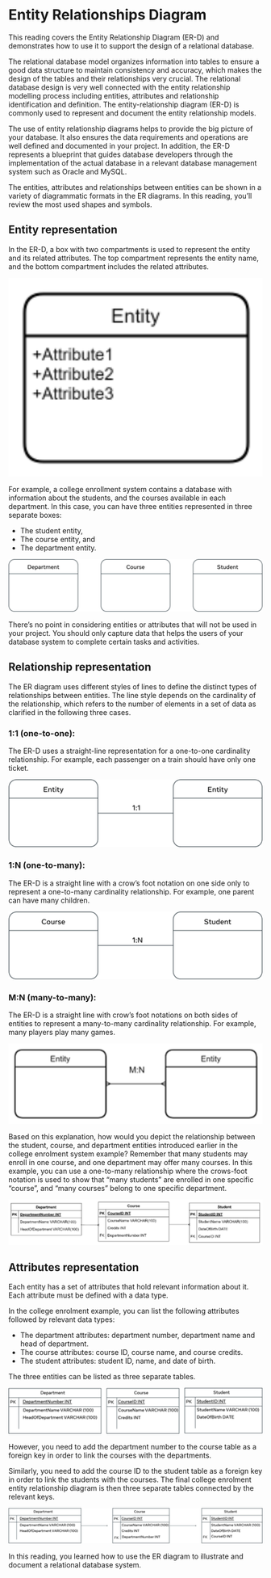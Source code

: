 # Entity Relationships Diagram

This reading covers the Entity Relationship Diagram (ER-D) and demonstrates how to use it to support the design of a relational database.

The relational database model organizes information into tables to ensure a good data structure to maintain consistency and accuracy, which makes the design of the tables and their relationships very crucial. The relational database design is very well connected with the entity relationship modelling process including entities, attributes and relationship identification and definition. The entity-relationship diagram (ER-D) is commonly used to represent and document the entity relationship models.

The use of entity relationship diagrams helps to provide the big picture of your database. It also ensures the data requirements and operations are well defined and documented in your project. In addition, the ER-D represents a blueprint that guides database developers through the implementation of the actual database in a relevant database management system such as Oracle and MySQL.

The entities, attributes and relationships between entities can be shown in a variety of diagrammatic formats in the ER diagrams. In this reading, you’ll review the most used shapes and symbols.


## Entity representation

In the ER-D, a box with two compartments is used to represent the entity and its related attributes. The top compartment represents the entity name, and the bottom compartment includes the related attributes.

<img src="img-001.png" width="100%" height="50%"/>

For example, a college enrollment system contains a database with information about the students, and the courses available in each department. In this case, you can have three entities represented in three separate boxes:

   + The student entity,
   + The course entity, and
   + The department entity.

<img src="img-002.png" width="100%" height="50%"/>

There’s no point in considering entities or attributes that will not be used in your project. You should only capture data that helps the users of your database system to complete certain tasks and activities.


## Relationship representation

The ER diagram uses different styles of lines to define the distinct types of relationships between entities. The line style depends on the cardinality of the relationship, which refers to the number of elements in a set of data as clarified in the following three cases.


### 1:1 (one-to-one):

The ER-D uses a straight-line representation for a one-to-one cardinality relationship. For example, each passenger on a train should have only one ticket. 

<img src="img-003.png" width="100%" height="50%"/>


### 1:N (one-to-many):

The ER-D is a straight line with a crow’s foot notation on one side only to represent a one-to-many cardinality relationship. For example, one parent can have many children. 

<img src="img-004.png" width="100%" height="50%"/>


### M:N (many-to-many):

The ER-D is a straight line with crow’s foot notations on both sides of entities to represent a many-to-many cardinality relationship. For example, many players play many games.

<img src="img-005.png" width="100%" height="50%"/>

Based on this explanation, how would you depict the relationship between the student, course, and department entities introduced earlier in the college enrolment system example? Remember that many students may enroll in one course, and one department may offer many courses. In this example, you can use a one-to-many relationship where the crows-foot notation is used to show that “many students” are enrolled in one specific “course”, and “many courses” belong to one specific department.

<img src="img-006.png" width="100%" height="50%"/>


## Attributes representation

Each entity has a set of attributes that hold relevant information about it. Each attribute must be defined with a data type.

In the college enrolment example, you can list the following attributes followed by relevant data types:

   + The department attributes: department number, department name and head of department.
   + The course attributes: course ID, course name, and course credits.
   + The student attributes: student ID, name, and date of birth.
    

The three entities can be listed as three separate tables.

<img src="img-007.png" width="100%" height="50%"/>

However, you need to add the department number to the course table as a foreign key in order to link the courses with the departments.

Similarly, you need to add the course ID to the student table as a foreign key in order to link the students with the courses. The final college enrolment entity relationship diagram is then three separate tables connected by the relevant keys.

<img src="img-008.png" width="100%" height="50%"/>

In this reading, you learned how to use the ER diagram to illustrate and document a relational database system.
